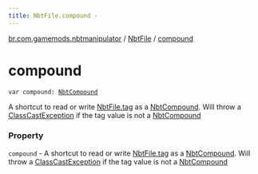 ```yaml
---
title: NbtFile.compound - 
---
```


[br.com.gamemods.nbtmanipulator](../index.html) / [NbtFile](index.html) / [compound](./compound.html)

# compound

`var compound: `[`NbtCompound`](../-nbt-compound/index.html)

A shortcut to read or write [NbtFile.tag](tag.html) as a [NbtCompound](../-nbt-compound/index.html).
Will throw a [ClassCastException](https://kotlinlang.org/api/latest/jvm/stdlib/kotlin/-class-cast-exception/index.html) if the tag value is not a [NbtCompound](../-nbt-compound/index.html)

### Property

`compound` - A shortcut to read or write [NbtFile.tag](tag.html) as a [NbtCompound](../-nbt-compound/index.html).
Will throw a [ClassCastException](https://kotlinlang.org/api/latest/jvm/stdlib/kotlin/-class-cast-exception/index.html) if the tag value is not a [NbtCompound](../-nbt-compound/index.html)